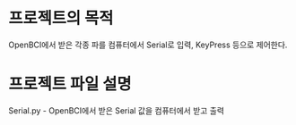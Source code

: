 # 프로젝트의 목적
  OpenBCI에서 받은 각종 파를 컴퓨터에서 Serial로 입력, KeyPress 등으로 제어한다.

# 프로젝트 파일 설명
  Serial.py - OpenBCI에서 받은 Serial 값을 컴퓨터에서 받고 출력
